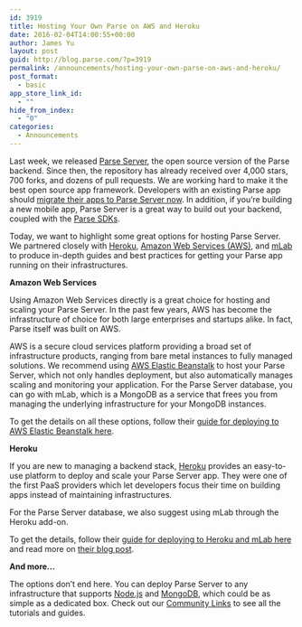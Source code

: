 ```yaml
---
id: 3919
title: Hosting Your Own Parse on AWS and Heroku
date: 2016-02-04T14:00:55+00:00
author: James Yu
layout: post
guid: http://blog.parse.com/?p=3919
permalink: /announcements/hosting-your-own-parse-on-aws-and-heroku/
post_format:
  - basic
app_store_link_id:
  - ""
hide_from_index:
  - "0"
categories:
  - Announcements
---
```

Last week, we released [Parse Server](http://blog.parse.com/announcements/introducing-parse-server-and-the-database-migration-tool/), the open source version of the Parse backend. Since then, the repository has already received over 4,000 stars, 700 forks, and dozens of pull requests. We are working hard to make it the best open source app framework. Developers with an existing Parse app should [migrate their apps to Parse Server now](https://www.parse.com/docs/server/guide). In addition, if you’re building a new mobile app, Parse Server is a great way to build out your backend, coupled with the [Parse SDKs](https://parse.com/docs/downloads).

Today, we want to highlight some great options for hosting Parse Server. We partnered closely with [Heroku](https://www.heroku.com), [Amazon Web Services (AWS)](https://aws.amazon.com/), and [mLab](https://mlab.com/) to produce in-depth guides and best practices for getting your Parse app running on their infrastructures.

**Amazon Web Services**

Using Amazon Web Services directly is a great choice for hosting and scaling your Parse Server. In the past few years, AWS has become the infrastructure of choice for both large enterprises and startups alike. In fact, Parse itself was built on AWS.

AWS is a secure cloud services platform providing a broad set of infrastructure products, ranging from bare metal instances to fully managed solutions. We recommend using [AWS Elastic Beanstalk](https://aws.amazon.com/elasticbeanstalk/) to host your Parse Server, which not only handles deployment, but also automatically manages scaling and monitoring your application. For the Parse Server database, you can go with mLab, which is a MongoDB as a service that frees you from managing the underlying infrastructure for your MongoDB instances.

To get the details on all these options, follow their [guide for deploying to AWS Elastic Beanstalk here](http://mobile.awsblog.com/post/TxCD57GZLM2JR/How-to-set-up-Parse-Server-on-AWS-using-AWS-Elastic-Beanstalk).

**Heroku**

If you are new to managing a backend stack, [Heroku](https://www.heroku.com) provides an easy-to-use platform to deploy and scale your Parse Server app. They were one of the first PaaS providers which let developers focus their time on building apps instead of maintaining infrastructures.

For the Parse Server database, we also suggest using mLab through the Heroku add-on.

To get the details, follow their [guide for deploying to Heroku and mLab here](https://devcenter.heroku.com/articles/deploying-a-parse-server-to-heroku) and read more on [their blog post](http://hrku.co/open-parse).

**And more...**

The options don’t end here. You can deploy Parse Server to any infrastructure that supports [Node.js](https://nodejs.org/en/) and [MongoDB](https://mongodb.com/), which could be as simple as a dedicated box. Check out our [Community Links](https://github.com/ParsePlatform/parse-server/wiki#community-links) to see all the tutorials and guides.